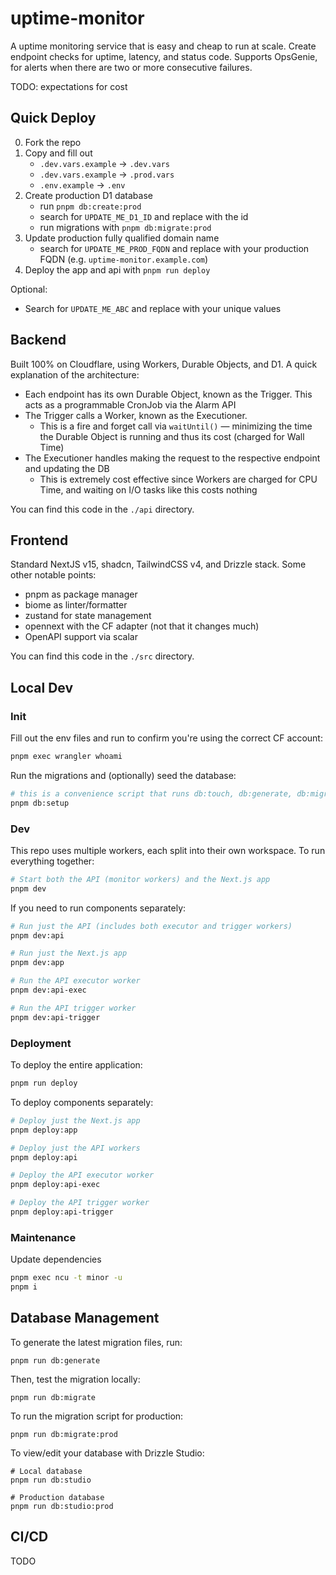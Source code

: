 # uptime-monitor

A uptime monitoring service that is easy and cheap to run at scale. Create endpoint checks for uptime, latency, and status code. Supports OpsGenie, for alerts when there are two or more consecutive failures.

TODO: expectations for cost

## Quick Deploy

0) Fork the repo
1) Copy and fill out
    - `.dev.vars.example` -> `.dev.vars`
    - `.dev.vars.example` -> `.prod.vars`
    - `.env.example` -> `.env`
2) Create production D1 database
    - run `pnpm db:create:prod`
    - search for `UPDATE_ME_D1_ID` and replace with the id
    - run migrations with `pnpm db:migrate:prod`
3) Update production fully qualified domain name
    - search for `UPDATE_ME_PROD_FQDN` and replace with your production FQDN (e.g. `uptime-monitor.example.com`)
4) Deploy the app and api with `pnpm run deploy`

Optional:
- Search for `UPDATE_ME_ABC` and replace with your unique values

## Backend
Built 100% on Cloudflare, using Workers, Durable Objects, and D1. A quick explanation of the architecture:
- Each endpoint has its own Durable Object, known as the Trigger. This acts as a programmable CronJob via the Alarm API
- The Trigger calls a Worker, known as the Executioner. 
    - This is a fire and forget call via `waitUntil()` — minimizing the time the Durable Object is running and thus its cost (charged for Wall Time)
- The Executioner handles making the request to the respective endpoint and updating the DB
    - This is extremely cost effective since Workers are charged for CPU Time, and waiting on I/O tasks like this costs nothing 

You can find this code in the `./api` directory.

## Frontend
Standard NextJS v15, shadcn, TailwindCSS v4, and Drizzle stack. Some other notable points:
- pnpm as package manager
- biome as linter/formatter
- zustand for state management
- opennext with the CF adapter (not that it changes much)
- OpenAPI support via scalar

You can find this code in the `./src` directory.

## Local Dev

### Init
Fill out the env files and run to confirm you're using the correct CF account:
```sh
pnpm exec wrangler whoami
```

Run the migrations and (optionally) seed the database:
```sh
# this is a convenience script that runs db:touch, db:generate, db:migrate, and db:seed
pnpm db:setup
```

### Dev
This repo uses multiple workers, each split into their own workspace. To run everything together:

```sh
# Start both the API (monitor workers) and the Next.js app
pnpm dev
```

If you need to run components separately:

```sh
# Run just the API (includes both executor and trigger workers)
pnpm dev:api

# Run just the Next.js app
pnpm dev:app

# Run the API executor worker
pnpm dev:api-exec

# Run the API trigger worker
pnpm dev:api-trigger
```

### Deployment

To deploy the entire application:
```sh
pnpm run deploy
```

To deploy components separately:
```sh
# Deploy just the Next.js app
pnpm deploy:app

# Deploy just the API workers
pnpm deploy:api

# Deploy the API executor worker
pnpm deploy:api-exec

# Deploy the API trigger worker
pnpm deploy:api-trigger
```

### Maintenance
Update dependencies
```sh
pnpm exec ncu -t minor -u
pnpm i
```

## Database Management

To generate the latest migration files, run:
```shell
pnpm run db:generate
```

Then, test the migration locally:
```shell
pnpm run db:migrate
```

To run the migration script for production:
```shell
pnpm run db:migrate:prod
```

To view/edit your database with Drizzle Studio:
```shell
# Local database
pnpm run db:studio

# Production database
pnpm run db:studio:prod
```

## CI/CD
TODO
